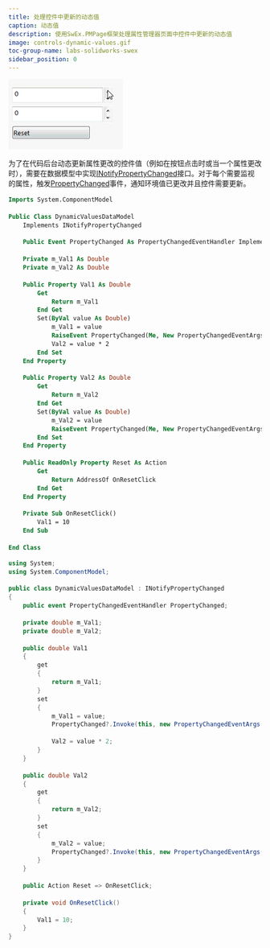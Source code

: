 ```yaml
---
title: 处理控件中更新的动态值
caption: 动态值
description: 使用SwEx.PMPage框架处理属性管理器页面中控件中更新的动态值
image: controls-dynamic-values.gif
toc-group-name: labs-solidworks-swex
sidebar_position: 0
---
```

![更新的控件值](controls-dynamic-values.gif)

为了在代码后台动态更新属性更改的控件值（例如在按钮点击时或当一个属性更改时），需要在数据模型中实现[INotifyPropertyChanged](https://docs.microsoft.com/en-us/dotnet/api/system.componentmodel.inotifypropertychanged?view=netframework-4.8)接口。对于每个需要监视的属性，触发[PropertyChanged](https://docs.microsoft.com/en-us/dotnet/api/system.componentmodel.inotifypropertychanged.propertychanged?view=netframework-4.8)事件，通知环境值已更改并且控件需要更新。

~~~vb
Imports System.ComponentModel

Public Class DynamicValuesDataModel
    Implements INotifyPropertyChanged

    Public Event PropertyChanged As PropertyChangedEventHandler Implements INotifyPropertyChanged.PropertyChanged

    Private m_Val1 As Double
    Private m_Val2 As Double

    Public Property Val1 As Double
        Get
            Return m_Val1
        End Get
        Set(ByVal value As Double)
            m_Val1 = value
            RaiseEvent PropertyChanged(Me, New PropertyChangedEventArgs(NameOf(Val1)))
            Val2 = value * 2
        End Set
    End Property

    Public Property Val2 As Double
        Get
            Return m_Val2
        End Get
        Set(ByVal value As Double)
            m_Val2 = value
            RaiseEvent PropertyChanged(Me, New PropertyChangedEventArgs(NameOf(Val2)))
        End Set
    End Property

    Public ReadOnly Property Reset As Action
        Get
            Return AddressOf OnResetClick
        End Get
    End Property

    Private Sub OnResetClick()
        Val1 = 10
    End Sub

End Class
~~~

~~~cs
using System;
using System.ComponentModel;

public class DynamicValuesDataModel : INotifyPropertyChanged
{
    public event PropertyChangedEventHandler PropertyChanged;

    private double m_Val1;
    private double m_Val2;

    public double Val1
    {
        get
        {
            return m_Val1;
        }
        set
        {
            m_Val1 = value;
            PropertyChanged?.Invoke(this, new PropertyChangedEventArgs(nameof(Val1)));

            Val2 = value * 2;
        }
    }

    public double Val2
    {
        get
        {
            return m_Val2;
        }
        set
        {
            m_Val2 = value;
            PropertyChanged?.Invoke(this, new PropertyChangedEventArgs(nameof(Val2)));
        }
    }

    public Action Reset => OnResetClick;

    private void OnResetClick()
    {
        Val1 = 10;
    }
}
~~~